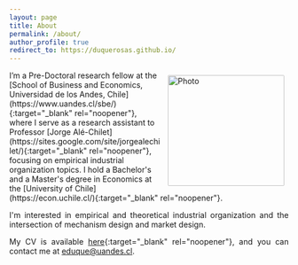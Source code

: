 ```yaml
---
layout: page
title: About
permalink: /about/
author_profile: true
redirect_to: https://duquerosas.github.io/
---
```


<img align="right" src="https://duquerosas.github.io/files/CV/profile_2.png" alt="Photo" style="height: 200px; width:210px; border-radius: 10px; padding: 8px 8px 8px 8px"/>
<span style="text-align: justify">I’m a Pre-Doctoral research fellow at the [School of Business and Economics, Universidad de los Andes, Chile](https://www.uandes.cl/sbe/){:target="_blank" rel="noopener"}, where I serve as a research assistant to Professor [Jorge Alé-Chilet](https://sites.google.com/site/jorgealechilet/){:target="_blank" rel="noopener"}, focusing on empirical industrial organization topics. I hold a Bachelor's and a Master's degree in Economics at the [University of Chile](https://econ.uchile.cl/){:target="_blank" rel="noopener"}. 

I'm interested in empirical and theoretical industrial organization and the intersection of mechanism design and market design.

My CV is available [here](files/CV/CV.pdf){:target="_blank" rel="noopener"}, and you can contact me at [eduque@uandes.cl](mailto:eduque@uandes.cl).
